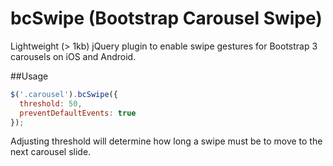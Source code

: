 # bcSwipe (Bootstrap Carousel Swipe)
Lightweight (> 1kb) jQuery plugin to enable swipe gestures for Bootstrap 3 carousels on iOS and Android.

##Usage
````javascript
$('.carousel').bcSwipe({
  threshold: 50,
  preventDefaultEvents: true
});
````

Adjusting threshold will determine how long a swipe must be to move to the next carousel slide.
